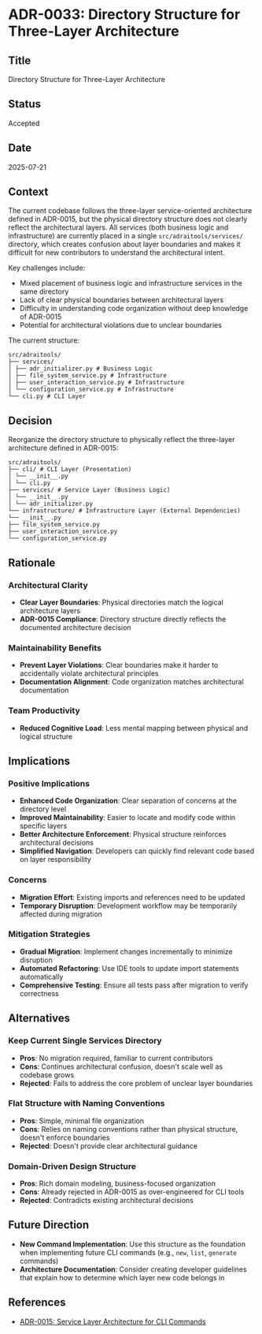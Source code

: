 # ADR-0033: Directory Structure for Three-Layer Architecture

## Title
Directory Structure for Three-Layer Architecture

## Status
Accepted

## Date
2025-07-21

## Context
The current codebase follows the three-layer service-oriented architecture defined in ADR-0015, but the physical directory structure does not clearly reflect the architectural layers. All services (both business logic and infrastructure) are currently placed in a single `src/adraitools/services/` directory, which creates confusion about layer boundaries and makes it difficult for new contributors to understand the architectural intent.

Key challenges include:
- Mixed placement of business logic and infrastructure services in the same directory
- Lack of clear physical boundaries between architectural layers
- Difficulty in understanding code organization without deep knowledge of ADR-0015
- Potential for architectural violations due to unclear boundaries

The current structure:
```
src/adraitools/
├── services/
│ ├── adr_initializer.py # Business Logic
│ ├── file_system_service.py # Infrastructure
│ ├── user_interaction_service.py # Infrastructure
│ └── configuration_service.py # Infrastructure
└── cli.py # CLI Layer
```

## Decision
Reorganize the directory structure to physically reflect the three-layer architecture defined in ADR-0015:

```
src/adraitools/
├── cli/ # CLI Layer (Presentation)
│ └── __init__.py
│ └── cli.py
├── services/ # Service Layer (Business Logic)
│ └── __init__.py
│ └── adr_initializer.py
└── infrastructure/ # Infrastructure Layer (External Dependencies)
└── __init__.py
├── file_system_service.py
├── user_interaction_service.py
└── configuration_service.py
```

## Rationale
### Architectural Clarity
- **Clear Layer Boundaries**: Physical directories match the logical architecture layers
- **ADR-0015 Compliance**: Directory structure directly reflects the documented architecture decision

### Maintainability Benefits
- **Prevent Layer Violations**: Clear boundaries make it harder to accidentally violate architectural principles
- **Documentation Alignment**: Code organization matches architectural documentation

### Team Productivity
- **Reduced Cognitive Load**: Less mental mapping between physical and logical structure

## Implications
### Positive Implications
- **Enhanced Code Organization**: Clear separation of concerns at the directory level
- **Improved Maintainability**: Easier to locate and modify code within specific layers
- **Better Architecture Enforcement**: Physical structure reinforces architectural decisions
- **Simplified Navigation**: Developers can quickly find relevant code based on layer responsibility

### Concerns
- **Migration Effort**: Existing imports and references need to be updated
- **Temporary Disruption**: Development workflow may be temporarily affected during migration

### Mitigation Strategies
- **Gradual Migration**: Implement changes incrementally to minimize disruption
- **Automated Refactoring**: Use IDE tools to update import statements automatically
- **Comprehensive Testing**: Ensure all tests pass after migration to verify correctness

## Alternatives
### Keep Current Single Services Directory
- **Pros**: No migration required, familiar to current contributors
- **Cons**: Continues architectural confusion, doesn't scale well as codebase grows
- **Rejected**: Fails to address the core problem of unclear layer boundaries

### Flat Structure with Naming Conventions
- **Pros**: Simple, minimal file organization
- **Cons**: Relies on naming conventions rather than physical structure, doesn't enforce boundaries
- **Rejected**: Doesn't provide clear architectural guidance

### Domain-Driven Design Structure
- **Pros**: Rich domain modeling, business-focused organization
- **Cons**: Already rejected in ADR-0015 as over-engineered for CLI tools
- **Rejected**: Contradicts existing architectural decisions

## Future Direction
- **New Command Implementation**: Use this structure as the foundation when implementing future CLI commands (e.g., `new`, `list`, `generate` commands)
- **Architecture Documentation**: Consider creating developer guidelines that explain how to determine which layer new code belongs in

## References
- [ADR-0015: Service Layer Architecture for CLI Commands](./0015-service-layer-architecture-for-cli-commands.md)